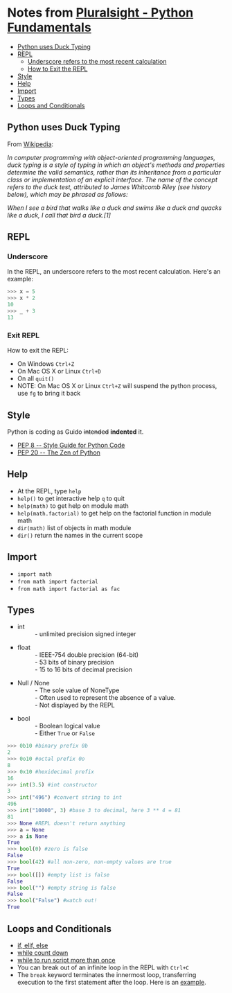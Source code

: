 # Notes from [Pluralsight - Python Fundamentals](http://pluralsight.com/training/Courses/Description/python-fundamentals)

*   [Python uses Duck Typing](#python-uses-duck-typing)
*   [REPL](#repl)
    *   [Underscore refers to the most recent calculation](#underscore)
    *   [How to Exit the REPL](#exit-repl)
*   [Style](#style)
*   [Help](#help)
*   [Import](#import)
*   [Types](#types)
*   [Loops and Conditionals](#loops-and-conditionals)


## Python uses Duck Typing

From [Wikipedia](http://en.wikipedia.org/wiki/Duck_typing):

*In computer programming with object-oriented programming languages, duck typing is a style of typing in which an object's methods and properties determine the valid semantics, rather than its inheritance from a particular class or implementation of an explicit interface. The name of the concept refers to the duck test, attributed to James Whitcomb Riley (see history below), which may be phrased as follows:*

*When I see a bird that walks like a duck and swims like a duck and quacks like a duck, I call that bird a duck.[1]*


## REPL

### Underscore

In the REPL, an underscore refers to the most recent calculation.  Here's an example:
```python
>>> x = 5
>>> x * 2
10
>>> _ + 3
13
```
### Exit REPL

How to exit the REPL:
- On Windows ```Ctrl+Z```
- On Mac OS X or Linux ```Ctrl+D```
- On all ```quit()```
- NOTE: On Mac OS X or Linux ```Ctrl+Z``` will suspend the python process, use ```fg``` to bring it back

## Style

Python is coding as Guido ~~intended~~ **indented** it.
- [PEP 8 -- Style Guide for Python Code](http://legacy.python.org/dev/peps/pep-0008/)
- [PEP 20 -- The Zen of Python](http://legacy.python.org/dev/peps/pep-0020/)

## Help

- At the REPL, type ```help```
- ```help()``` to get interactive help ```q``` to quit
- ```help(math)``` to get help on module math
- ```help(math.factorial)``` to get help on the factorial function in module math
- ```dir(math)``` list of objects in math module
- ```dir()``` return the names in the current scope

## Import

- ```import math```
- ```from math import factorial```
- ```from math import factorial as fac```

## Types
<ul style="list-style-type:square">
  <li>
    <dl>
      <dt>int</dt>
      <dd>- unlimited precision signed integer</dd>
    </dl>
  </li>
  <li>
    <dl>
      <dt>float</dt>
      <dd>- IEEE-754 double precision (64-bit)</dd>
      <dd>- 53 bits of binary precision</dd>
      <dd>- 15 to 16 bits of decimal precision</dd>
    </dl>
  </li>
  <li>
    <dl>
      <dt>Null / None</dt>
      <dd>- The sole value of NoneType</dd>
      <dd>- Often used to represent the absence of a value.</dd>
      <dd>- Not displayed by the REPL</dd>
    </dl>
  </li>
  <li>
    <dl>
      <dt>bool</dt>
      <dd>- Boolean logical value</dd>
      <dd>- Either <code>True</code> or <code>False</code></dd>
    </dl>
  </li>
</ul>

```python
>>> 0b10 #binary prefix 0b
2
>>> 0o10 #octal prefix 0o
8
>>> 0x10 #hexidecimal prefix
16
>>> int(3.5) #int constructor
3
>>> int("496") #convert string to int
496
>>> int("10000", 3) #base 3 to decimal, here 3 ** 4 = 81
81
>>> None #REPL doesn't return anything
>>> a = None
>>> a is None
True
>>> bool(0) #zero is false
False
>>> bool(42) #all non-zero, non-empty values are true
True
>>> bool([]) #empty list is false
False
>>> bool("") #empty string is false
False
>>> bool("False") #watch out!
True
```

## Loops and Conditionals

- [if, elif, else](https://github.com/dviar2718/DanWeb/blob/gh-pages/interests/python/sample_code/conditional.py)
- [while count down](https://github.com/dviar2718/DanWeb/blob/gh-pages/interests/python/sample_code/while_count_down.py)
- [while to run script more than once](https://github.com/dviar2718/DanWeb/blob/gh-pages/interests/python/sample_code/while_sum_digits.py)
- You can break out of an infinite loop in the REPL with <code>Ctrl+C</code>
- The <code>break</code> keyword terminates the innermost loop, transferring execution to the first statement after the loop.  Here is an [example](https://github.com/dviar2718/DanWeb/blob/gh-pages/interests/python/sample_code/while_with_break.py).
